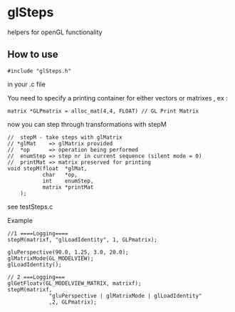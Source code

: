glSteps
=======

helpers for openGL functionality

How to use
-----------

    #include "glSteps.h"

in your .c file

You need to specify a printing container 
for either vectors or matrixes , ex :

    matrix *GLPmatrix = alloc_mat(4,4, FLOAT) // GL Print Matrix

now you can step through transformations with stepM

    //  stepM - take steps with glMatrix
    // *glMat    => glMatrix provided
    //  *op      => operation being performed
    //  enumStep => step nr in current sequence (silent mode = 0) 
    //  printMat => matrix preserved for printing
    void stepM(float  *glMat, 
               char   *op,
               int    enumStep,
               matrix *printMat
        );


see testSteps.c

Example

    //1 ====Logging====
    stepM(matrixf, "glLoadIdentity", 1, GLPmatrix);
	
    gluPerspective(90.0, 1.25, 3.0, 20.0);
    glMatrixMode(GL_MODELVIEW);
    glLoadIdentity();
	
    // 2 ===Logging===
    glGetFloatv(GL_MODELVIEW_MATRIX, matrixf);
    stepM(matrixf, 
                 "gluPerspective | glMatrixMode | glLoadIdentity"
                 ,2, GLPmatrix);



